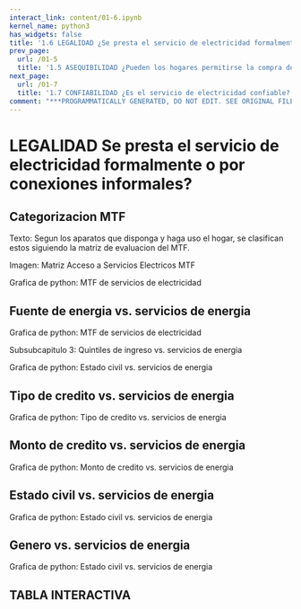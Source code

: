 ```yaml
---
interact_link: content/01-6.ipynb
kernel_name: python3
has_widgets: false
title: '1.6 LEGALIDAD ¿Se presta el servicio de electricidad formalmente o por conexiones informales?'
prev_page:
  url: /01-5
  title: '1.5 ASEQUIBILIDAD ¿Pueden los hogares permitirse la compra de electricidad?'
next_page:
  url: /01-7
  title: '1.7 CONFIABILIDAD ¿Es el servicio de electricidad confiable?'
comment: "***PROGRAMMATICALLY GENERATED, DO NOT EDIT. SEE ORIGINAL FILES IN /content***"
---
```


# LEGALIDAD Se presta el servicio de electricidad formalmente o por conexiones informales?


## Categorizacion MTF
 
Texto: Segun los aparatos que disponga y haga uso el hogar, se clasifican estos siguiendo la matriz de evaluacion del MTF. 
 
Imagen: Matriz Acceso a Servicios Electricos MTF
 
Grafica de python: MTF de servicios de electricidad
 
## Fuente de energia vs. servicios de energia
 
Grafica de python: MTF de servicios de electricidad
 
Subsubcapitulo 3: Quintiles de ingreso vs. servicios de energia
 
Grafica de python: Estado civil vs. servicios de energia
 
## Tipo de credito vs. servicios de energia
 
Grafica de python: Tipo de credito vs. servicios de energia
 
## Monto de credito vs. servicios de energia
 
Grafica de python:  Monto de credito vs. servicios de energia
 
## Estado civil vs. servicios de energia
 
Grafica de python: Estado civil vs. servicios de energia
 
## Genero vs. servicios de energia
 
Grafica de python: Estado civil vs. servicios de energia

##  TABLA INTERACTIVA
